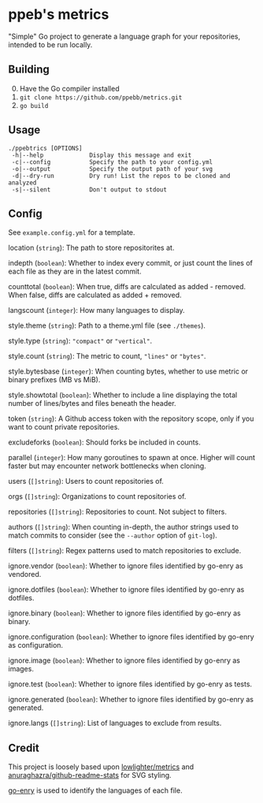 # ppeb's metrics

"Simple" Go project to generate a language graph for your repositories,
intended to be run locally.

## Building

0. Have the Go compiler installed
1. `git clone https://github.com/ppebb/metrics.git`
2. `go build`

## Usage
```
./ppebtrics [OPTIONS]
 -h|--help             Display this message and exit
 -c|--config           Specify the path to your config.yml
 -o|--output           Specify the output path of your svg
 -d|--dry-run          Dry run! List the repos to be cloned and analyzed
 -s|--silent           Don't output to stdout
```

## Config

See `example.config.yml` for a template.

location (`string`): The path to store repositorites at.

indepth (`boolean`): Whether to index every commit, or just count the lines of
each file as they are in the latest commit.

counttotal (`boolean`): When true, diffs are calculated as added - removed.
When false, diffs are calculated as added + removed.

langscount (`integer`): How many languages to display.

style.theme (`string`): Path to a theme.yml file (see `./themes`).

style.type (`string`): `"compact"` or `"vertical"`.

style.count (`string`): The metric to count, `"lines"` or `"bytes"`.

style.bytesbase (`integer`): When counting bytes, whether to use metric or
binary prefixes (MB vs MiB).

style.showtotal (`boolean`): Whether to include a line displaying the total
number of lines/bytes and files beneath the header.

token (`string`): A Github access token with the repository scope, only if you
want to count private repositories.

excludeforks (`boolean`): Should forks be included in counts.

parallel (`integer`): How many goroutines to spawn at once. Higher will count
faster but may encounter network bottlenecks when cloning.

users (`[]string`): Users to count repositories of.

orgs (`[]string`): Organizations to count repositories of.

repositories (`[]string`): Repositories to count. Not subject to filters.

authors (`[]string`): When counting in-depth, the author strings used to match
commits to consider (see the `--author` option of `git-log`).

filters (`[]string`): Regex patterns used to match repositories to exclude.

ignore.vendor (`boolean`): Whether to ignore files identified by go-enry as vendored.

ignore.dotfiles (`boolean`): Whether to ignore files identified by go-enry as dotfiles.

ignore.binary (`boolean`): Whether to ignore files identified by go-enry as binary.

ignore.configuration (`boolean`): Whether to ignore files identified by go-enry as configuration.

ignore.image (`boolean`): Whether to ignore files identified by go-enry as images.

ignore.test (`boolean`): Whether to ignore files identified by go-enry as tests.

ignore.generated (`boolean`): Whether to ignore files identified by go-enry as generated.

ignore.langs (`[]string`): List of languages to exclude from results.

## Credit
This project is loosely based upon
[lowlighter/metrics](https://github.com/lowlighter/metrics) and
[anuraghazra/github-readme-stats](https://github.com/anuraghazra/github-readme-stats)
for SVG styling.

[go-enry](https://github.com/go-enry/go-enry) is used to identify the languages
of each file.
